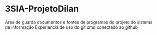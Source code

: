 # 3SIA-ProjetoDilan
Área de guarda documentos e fontes de programas do projeto do sistema de informação 
Experiencia de uso do git cmd conectado ao github
